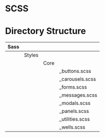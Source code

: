 # SCSS 

# Directory Structure

| Sass |        |      |                 |
|------|:-------|:----:|:----------------|
|      | Styles |      |                 |
|      |        | Core |                 |
|      |        |      | _buttons.scss   |
|      |        |      | _carousels.scss |
|      |        |      | _forms.scss     |
|      |        |      | _messages.scss  |
|      |        |      | _modals.scss    |
|      |        |      | _panels.scss    |
|      |        |      | _utilities.scss |
|      |        |      | _wells.scss     |
 
